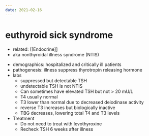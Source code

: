 ```yaml
---
date: 2021-02-16
---
```


# euthyroid sick syndrome

- related: [[Endocrine]]
- aka nonthyroidal illness syndrome (NTIS)

<!-- euthyroid sick syndrome pt, pathogenesis, labs, rx -->

- demographics: hospitalized and critically ill patients
- pathogenesis: illness suppress thyrotropin releasing hormone
- labs
	- suppressed but detectable TSH
	- undetectable TSH is not NTIS
	- Can sometimes have elevated TSH but not > 20 mU/L
	- T4 usually normal
	- T3 lower than normal due to decreased deiodinase activity
	- reverse T3 increases but biologically inactive
	- TBG decreases, lowering total T4 and T3 levels
- Treatment
	- Do not need to treat with levothyroxine
	- Recheck TSH 6 weeks after illness
